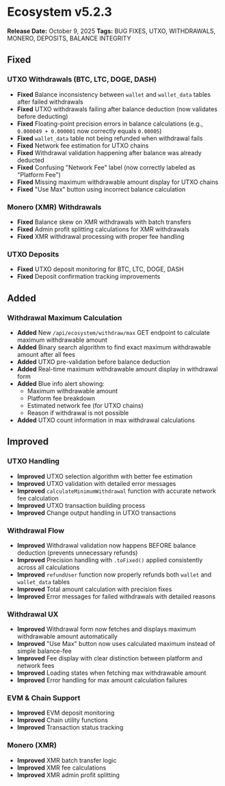 # Ecosystem v5.2.3

**Release Date:** October 9, 2025
**Tags:** BUG FIXES, UTXO, WITHDRAWALS, MONERO, DEPOSITS, BALANCE INTEGRITY

## Fixed

### UTXO Withdrawals (BTC, LTC, DOGE, DASH)
- **Fixed** Balance inconsistency between `wallet` and `wallet_data` tables after failed withdrawals
- **Fixed** UTXO withdrawals failing after balance deduction (now validates before deducting)
- **Fixed** Floating-point precision errors in balance calculations (e.g., `0.000049 + 0.000001` now correctly equals `0.00005`)
- **Fixed** `wallet_data` table not being refunded when withdrawal fails
- **Fixed** Network fee estimation for UTXO chains
- **Fixed** Withdrawal validation happening after balance was already deducted
- **Fixed** Confusing "Network Fee" label (now correctly labeled as "Platform Fee")
- **Fixed** Missing maximum withdrawable amount display for UTXO chains
- **Fixed** "Use Max" button using incorrect balance calculation

### Monero (XMR) Withdrawals
- **Fixed** Balance skew on XMR withdrawals with batch transfers
- **Fixed** Admin profit splitting calculations for XMR withdrawals
- **Fixed** XMR withdrawal processing with proper fee handling

### UTXO Deposits
- **Fixed** UTXO deposit monitoring for BTC, LTC, DOGE, DASH
- **Fixed** Deposit confirmation tracking improvements


## Added

### Withdrawal Maximum Calculation
- **Added** New `/api/ecosystem/withdraw/max` GET endpoint to calculate maximum withdrawable amount
- **Added** Binary search algorithm to find exact maximum withdrawable amount after all fees
- **Added** UTXO pre-validation before balance deduction
- **Added** Real-time maximum withdrawable amount display in withdrawal form
- **Added** Blue info alert showing:
  - Maximum withdrawable amount
  - Platform fee breakdown
  - Estimated network fee (for UTXO chains)
  - Reason if withdrawal is not possible
- **Added** UTXO count information in max withdrawal calculations


## Improved

### UTXO Handling
- **Improved** UTXO selection algorithm with better fee estimation
- **Improved** UTXO validation with detailed error messages
- **Improved** `calculateMinimumWithdrawal` function with accurate network fee calculation
- **Improved** UTXO transaction building process
- **Improved** Change output handling in UTXO transactions

### Withdrawal Flow
- **Improved** Withdrawal validation now happens BEFORE balance deduction (prevents unnecessary refunds)
- **Improved** Precision handling with `.toFixed()` applied consistently across all calculations
- **Improved** `refundUser` function now properly refunds both `wallet` and `wallet_data` tables
- **Improved** Total amount calculation with precision fixes
- **Improved** Error messages for failed withdrawals with detailed reasons

### Withdrawal UX
- **Improved** Withdrawal form now fetches and displays maximum withdrawable amount automatically
- **Improved** "Use Max" button now uses calculated maximum instead of simple balance-fee
- **Improved** Fee display with clear distinction between platform and network fees
- **Improved** Loading states when fetching max withdrawable amount
- **Improved** Error handling for max amount calculation failures

### EVM & Chain Support
- **Improved** EVM deposit monitoring
- **Improved** Chain utility functions
- **Improved** Transaction status tracking

### Monero (XMR)
- **Improved** XMR batch transfer logic
- **Improved** XMR fee calculations
- **Improved** XMR admin profit splitting